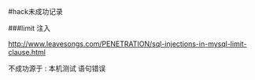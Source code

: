 #hack未成功记录

###limit 注入

<http://www.leavesongs.com/PENETRATION/sql-injections-in-mysql-limit-clause.html>

不成功源于 : 本机测试 语句错误